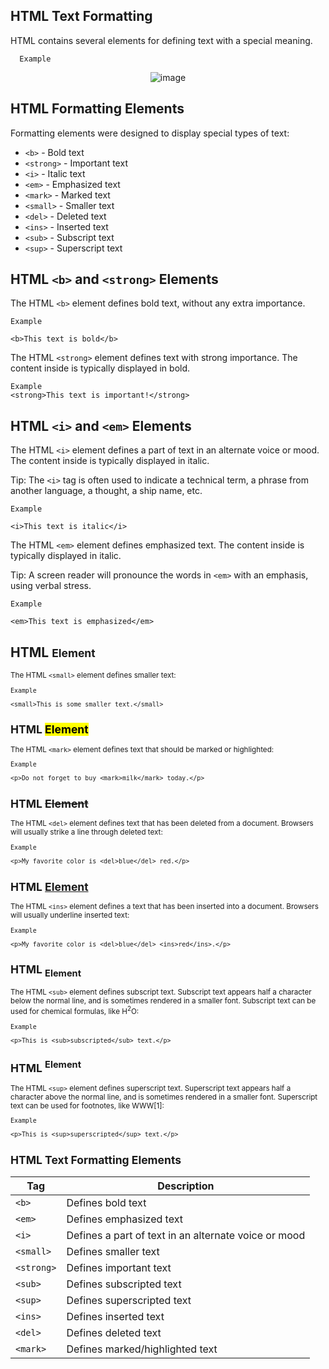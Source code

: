 HTML Text Formatting
---


HTML contains several elements for defining text with a special meaning.
      
      Example

<p align="center"

![image](https://user-images.githubusercontent.com/47166768/190559933-9b917555-d35a-49ac-af2a-925b3141e0c2.png)

</p>
      


HTML Formatting Elements
---
Formatting elements were designed to display special types of text:

- `<b>` - Bold text
- `<strong>` - Important text
- `<i>` - Italic text
- `<em>` - Emphasized text
- `<mark>` - Marked text
- `<small>` - Smaller text
- `<del>` - Deleted text
- `<ins>` - Inserted text
- `<sub>` - Subscript text
- `<sup>` - Superscript text


HTML `<b>` and `<strong>` Elements
---
The HTML `<b>` element defines bold text, without any extra importance.

    Example
    
    <b>This text is bold</b>

The HTML `<strong>` element defines text with strong importance. The content inside is typically displayed in bold.

    Example
    <strong>This text is important!</strong>


HTML `<i>` and `<em>` Elements
---
The HTML `<i>` element defines a part of text in an alternate voice or mood. The content inside is typically displayed in italic.

Tip: The `<i>` tag is often used to indicate a technical term, a phrase from another language, a thought, a ship name, etc.

    Example
    
    <i>This text is italic</i>



The HTML `<em>` element defines emphasized text. The content inside is typically displayed in italic.

Tip: A screen reader will pronounce the words in `<em>` with an emphasis, using verbal stress.

    Example
    
    <em>This text is emphasized</em>



HTML <small> Element
---
The HTML `<small>` element defines smaller text:

    Example
    
    <small>This is some smaller text.</small>


HTML <mark> Element
---
The HTML `<mark>` element defines text that should be marked or highlighted:

    Example
    
    <p>Do not forget to buy <mark>milk</mark> today.</p>
    
    
HTML <del> Element
---
The HTML `<del>` element defines text that has been deleted from a document. Browsers will usually strike a line through deleted text:

    Example
    
    <p>My favorite color is <del>blue</del> red.</p>

HTML <ins> Element
---
The HTML `<ins>` element defines a text that has been inserted into a document. Browsers will usually underline inserted text:

    Example
    
    <p>My favorite color is <del>blue</del> <ins>red</ins>.</p>
    
HTML <sub> Element
---
The HTML `<sub>` element defines subscript text. Subscript text appears half a character below the normal line, and is sometimes rendered in a smaller font. Subscript text can be used for chemical formulas, like H<sup>2</sup>O:

    Example
    
    <p>This is <sub>subscripted</sub> text.</p>

HTML <sup> Element
---
The HTML `<sup>` element defines superscript text. Superscript text appears half a character above the normal line, and is sometimes rendered in a smaller font. Superscript text can be used for footnotes, like WWW[1]:

    Example
    
    <p>This is <sup>superscripted</sup> text.</p>


HTML Text Formatting Elements
---
|Tag|Description|
|-|-|
|`<b>`|Defines bold text|
|`<em>`|Defines emphasized text |
|`<i>`|Defines a part of text in an alternate voice or mood|
|`<small>`|Defines smaller text|
|`<strong>`|Defines important text|
|`<sub>`|Defines subscripted text|
|`<sup>`|Defines superscripted text|
|`<ins>`|Defines inserted text|
|`<del>`|Defines deleted text|
|`<mark>`|Defines marked/highlighted text|
